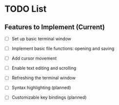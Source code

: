 # TODO List

## Features to Implement (Current)
- [ ] Set up basic terminal window
- [ ] Implement basic file functions: opening and saving
- [ ] Add cursor movement
- [ ] Enable text editing and scrolling
- [ ] Refreshing the terminal window
- [ ] Syntax highlighting (planned)
- [ ] Customizable key bindings (planned)

